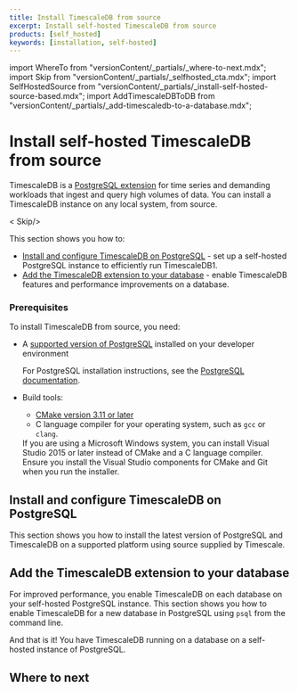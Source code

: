 ```yaml
---
title: Install TimescaleDB from source
excerpt: Install self-hosted TimescaleDB from source
products: [self_hosted]
keywords: [installation, self-hosted]
---
```


import WhereTo from "versionContent/_partials/_where-to-next.mdx";
import Skip from "versionContent/_partials/_selfhosted_cta.mdx";
import SelfHostedSource from "versionContent/_partials/_install-self-hosted-source-based.mdx";
import AddTimescaleDBToDB from "versionContent/_partials/_add-timescaledb-to-a-database.mdx";

# Install self-hosted TimescaleDB from source

TimescaleDB is a [PostgreSQL extension](https://www.postgresql.org/docs/current/external-extensions.html) for
time series and demanding workloads that ingest and query high volumes of data. You can install a TimescaleDB
instance on any local system, from source.

< Skip/>

This section shows you how to:

* [Install and configure TimescaleDB on PostgreSQL](#install-and-configure-timescaledb-on-postgresql) - set up
  a self-hosted PostgreSQL instance to efficiently run TimescaleDB1.
* [Add the TimescaleDB extension to your database](#add-the-timescaledb-extension-to-your-database) - enable TimescaleDB features and
  performance improvements on a database.

### Prerequisites

To install TimescaleDB from source, you need:

*   A [supported version of PostgreSQL][compatibility-matrix] installed on your developer environment 

    For PostgreSQL installation instructions, see the [PostgreSQL documentation][postgres-download].

* Build tools:

  *   [CMake version 3.11 or later][cmake-download]
  *   C language compiler for your operating system, such as `gcc` or `clang`.

    <Highlight type="note">
    If you are using a Microsoft Windows system, you can install Visual Studio 2015
    or later instead of CMake and a C language compiler. Ensure you install the
    Visual Studio components for CMake and Git when you run the installer.
    </Highlight>


## Install and configure TimescaleDB on PostgreSQL

This section shows you how to install the latest version of PostgreSQL and
TimescaleDB on a supported platform using source supplied by Timescale.

<SelfHostedSource />


## Add the TimescaleDB extension to your database

For improved performance, you enable TimescaleDB on each database on your self-hosted PostgreSQL instance.
This section shows you how to enable TimescaleDB for a new database in PostgreSQL using `psql` from the command line.

<AddTimescaleDBToDB />

And that is it! You have TimescaleDB running on a database on a self-hosted instance of PostgreSQL.

## Where to next

<WhereTo />

[install-psql]: /use-timescale/:currentVersion:/integrations/query-admin/about-psql/
[config]: /self-hosted/:currentVersion:/configuration/
[postgres-download]: https://www.postgresql.org/download/
[cmake-download]: https://cmake.org/download/
[compatibility-matrix]: /self-hosted/:currentVersion:/upgrades/upgrade-pg/
